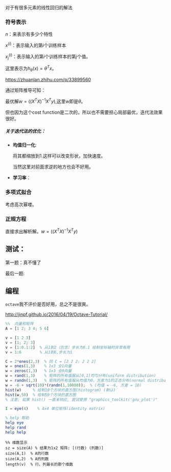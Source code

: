 对于有很多元素的线性回归的解法

### 符号表示

$n$：来表示有多少个特性

$x^{(i)}$：表示输入的第$i$个训练样本

$x_j^{(i)}$：表示输入的第$i$个训练样本的第$j$个值。

这里表示为$h_\theta(x)=\theta^T x$。

https://zhuanlan.zhihu.com/p/33899560

通过矩阵推导可知：

最优解$w=((X^TX)^{-1}X^Ty)$,这里$w$即是$\theta$。

但也因为这个cost function是二次的，所以也不需要担心局部最优，迭代法效果很好。

##### 关于迭代法的优化：

- **均值归一化**:

  将其都缩放到1.这样可以改变形状，加快速度。

  当然这里对前面求逆的地方也会不好用。

- **学习率**：

### 多项式拟合

考虑高次幂喽。

### 正规方程

直接求出解析解。$w=((X^TX)^{-1}X^Ty)$

## 测试：

第一题：真不懂了

最后一题:

## 编程

`octave`我不评价是否好用，总之不是很爽。

http://jinpf.github.io/2016/04/19/Octave-Tutorial/

```octave
%%  向量和矩阵
A = [1 2; 3 4; 5 6]

v = [1 2 3]
v = [1; 2; 3]
v = [1:0.1:2]  % 从1到2（包含）步长为0.1 绘制坐标轴时非常有用
v = 1:6        % 从1到6,步长为1

C = 2*ones(2,3)  % 同 C = [2 2 2; 2 2 2]
w = ones(1,3)    % 1x3 全1向量
w = zeros(1,3)   % 1x3 全0向量
w = rand(1,3)    % 矩阵的所有值服从[0,1]均匀分布(uniform distribution)
w = randn(1,3)   % 矩阵的所有值服从均值为0，方差为1的正态分布(normal distribution)，注意加分号
w = -6 + sqrt(10)*(randn(1,10000));  % (均值 = -6, 方差 = 10)
hist(w)     % 绘制10个方块的直方图(histogram) (默认)
hist(w,50)  % 绘制50个方块的直方图
% 注意: 如果 hist() 一直未响应, 尝试使用 "graphics_toolkit('gnu_plot')" 

I = eye(4)    % 4x4 单位矩阵(identity matrix)

% help 帮助
help eye
help rand
help help    
```

```
%% 维数显示
sz = size(A) % 结果为1x2 矩阵: [(行数) (列数)]
size(A,1)  % A的行数
size(A,2)  % A的列数
length(v)  % 行、列最长的那个维数
```

